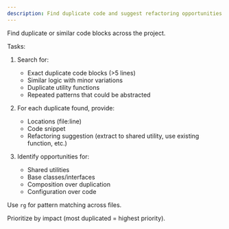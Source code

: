 ```yaml
---
description: Find duplicate code and suggest refactoring opportunities
---
```


Find duplicate or similar code blocks across the project.

Tasks:
1. Search for:
   - Exact duplicate code blocks (>5 lines)
   - Similar logic with minor variations
   - Duplicate utility functions
   - Repeated patterns that could be abstracted

2. For each duplicate found, provide:
   - Locations (file:line)
   - Code snippet
   - Refactoring suggestion (extract to shared utility, use existing function, etc.)

3. Identify opportunities for:
   - Shared utilities
   - Base classes/interfaces
   - Composition over duplication
   - Configuration over code

Use `rg` for pattern matching across files.

Prioritize by impact (most duplicated = highest priority).
